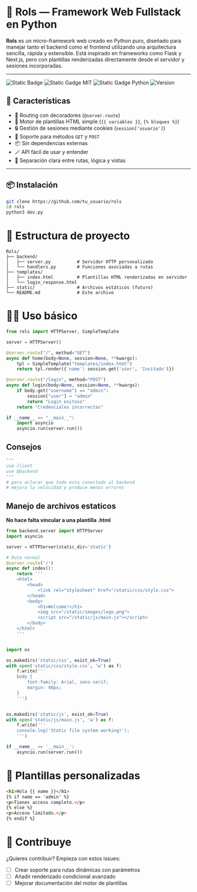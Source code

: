 # 🐍 Rols — Framework Web Fullstack en Python

**Rols** es un micro-framework web creado en Python puro, diseñado para manejar tanto el backend como el frontend utilizando una arquitectura sencilla, rápida y extensible. Está inspirado en frameworks como Flask y Next.js, pero con plantillas renderizadas directamente desde el servidor y sesiones incorporadas.

---
![Static Badge](https://img.shields.io/github/stars/drxcodev2/rols)
![Static Gadge MIT](https://img.shields.io/badge/licencia-MIT-orange?style=flat)
![Static Gadge Python](https://img.shields.io/badge/python-3.9-blue?style=flat)
![Version](https://img.shields.io/badge/version-1.0.5-green?style=flat)

## 🚀 Características

- 🧭 Routing con decoradores (`@server.route`)
- 📄 Motor de plantillas HTML simple (`{{ variables }}`, `{% bloques %}`)
- 🔒 Gestión de sesiones mediante cookies (`session['usuario']`)
- 🧠 Soporte para métodos `GET` y `POST`
- 📦 Sin dependencias externas
- 🪄 API fácil de usar y entender
- 🧩 Separación clara entre rutas, lógica y vistas

---

## 📦 Instalación

```bash
git clone https://github.com/tu_usuario/rols
cd rols
python3 dev.py
```
# 🧪 Estructura de proyecto
```
Rols/
├── backend/
│   ├── server.py          # Servidor HTTP personalizado
│   └── handlers.py        # Funciones asociadas a rutas
├── templates/
│   ├── index.html         # Plantillas HTML renderizadas en servidor
│   └── login_response.html
├── static/                # Archivos estáticos (futuro)
└── README.md              # Este archivo
```

# 👨‍💻 Uso básico
```python
from rols import HTTPServer, SimpleTemplate

server = HTTPServer()

@server.route("/", method="GET")
async def home(body=None, session=None, **kwargs):
    tpl = SimpleTemplate("templates/index.html")
    return tpl.render({'name': session.get('user', 'Invitado')})

@server.route("/login", method="POST")
async def login(body=None, session=None, **kwargs):
    if body.get("username") == "admin":
        session["user"] = "admin"
        return "Login exitoso"
    return "Credenciales incorrectas"

if __name__ == "__main__":
    import asyncio
    asyncio.run(server.run())
```
## Consejos 
```python
"""
use client
use @backend 
"""
# para aclarar que todo esta conectado al backend 
# mejora la velocidad y produce menos errores
```
## Manejo de archivos estaticos
**No hace falta vincular a una plantilla .html**
```python
from backend.server import HTTPServer
import asyncio

server = HTTPServer(static_dir='static')

# Ruta normal
@server.route('/')
async def index():
    return '''
    <html>
        <head>
            <link rel="stylesheet" href="/static/css/style.css">
        </head>
        <body>
            <h1>Welcome!</h1>
            <img src="/static/images/logo.png">
            <script src="/static/js/main.js"></script>
        </body>
    </html>
    '''


import os

os.makedirs('static/css', exist_ok=True)
with open('static/css/style.css', 'w') as f:
    f.write('''
    body {
        font-family: Arial, sans-serif;
        margin: 40px;
    }
    ''')


os.makedirs('static/js', exist_ok=True)
with open('static/js/main.js', 'w') as f:
    f.write('''
    console.log('Static file system working!');
    ''')

if __name__ == '__main__':
    asyncio.run(server.run())
```

# 🧠 Plantillas personalizadas
```html
<h1>Hola {{ name }}</h1>
{% if name == 'admin' %}
<p>Tienes acceso completo.</p>
{% else %}
<p>Acceso limitado.</p>
{% endif %}
```
# 🤝 Contribuye
¿Quieres contribuir? Empieza con estos issues:
- [ ] Crear soporte para rutas dinámicas con parámetros
- [ ] Añadir renderizado condicional avanzado
- [ ] Mejorar documentación del motor de plantillas
